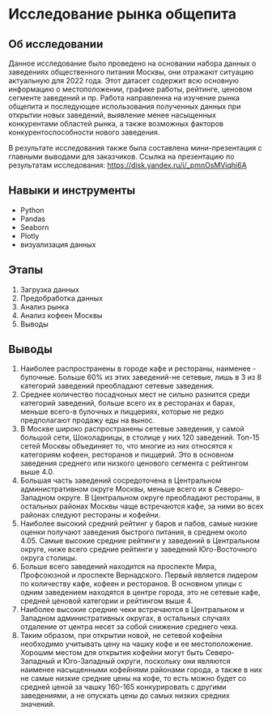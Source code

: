 # Исследование рынка общепита

## Об исследовании 
Данное исследование было проведено на основании набора данных о заведениях общественного питания Москвы, они отражают ситуацию актуальную для 2022 года. Этот датасет содержит всю основную информацию о местоположении, графике работы, рейтинге, ценовом сегменте заведений и пр. Работа направленна на изучение рынка общепита и последующее использования полученных данных при открытии новых заведений, выявление менее насыщенных конкурентами областей рынка, а также возможных факторов конкурентоспособности нового заведения.

В результате исследования также была составлена мини-презентация с главными выводами для заказчиков.
Ссылка на презентацию по результатам исследования: https://disk.yandex.ru/i/_pmnOsMViqhi6A

## Навыки и инструменты
- Python
- Pandas
- Seaborn
- Plotly
- визуализация данных

## Этапы
1. Загрузка данных
2. Предобработка данных
3. Анализ рынка
4. Анализ кофеен Москвы
5. Выводы

## Выводы
1. Наиболее распространены в городе кафе и рестораны, наименее - булочные. Больше 60% из этих заведений-не сетевые, лишь в 3 из 8 категорий заведений преобладают сетевые заведения.
2. Среднее количество посадчоных мест не сильно разнится среди категорий заведений, больше всего их в ресторанах и барах, меньше всего-в булочных и пиццериях, которые не редко предполагают продажу еды на вынос.
3. В Москве широко распространены сетевые заведения, у самой большой сети, Шоколадницы, в столице у них 120 заведений. Топ-15 сетей Москвы объединяет то, что многие из них относятся к категориям кофеен, ресторанов и пиццерий. Это в основном заведения среднего или низкого ценового сегмента с рейтингом выше 4.0.
4. Большая часть заведений сосредоточена в Центральном административном округе Москвы, меньше всего их в Северо-Западном округе. В Центральном округе преобладают рестораны, в остальных районах Москвы чаще встречаются кафе, за ними во всех районах следуют рестораны и кофейни.
5. Наиболее высокий средний рейтинг у баров и пабов, самые низкие оценки получают заведения быстрого питания, в среднем около 4.05. Самые высокие средние рейтинги у заведений в Центральном округе, ниже всего средние рейтинги у заведений Юго-Восточного округа столицы.
6. Больше всего заведений находится на проспекте Мира, Профсоюзной и проспекте Вернадского. Первый является лидером по количеству кафе, кофеен и ресторанов. В основном улицы с одним заведением находятся в центре города, это не сетевые кафе, средней ценовой категории и рейтингом выше 4.
7. Наиболее высокие средние чеки встречаются в Центральном и Западном административных округах, в остальных случаях отдаление от центра несет за собой снижение среднего чека.
8. Таким образом, при открытии новой, не сетевой кофейни необходимо учитывать цену на чашку кофе и ее местоположение. Хорошим местом для открытия кофейни могут быть Северо-Западный и Юго-Западный округи, поскольку они являются наименее насыщенными кофейнями районами города, а также в них не самые низкие средние цены на кофе, то есть можно будет со средней ценой за чашку 160-165 конкурировать с другими заведениями, а не опускать цены до самых низких средних значений.
